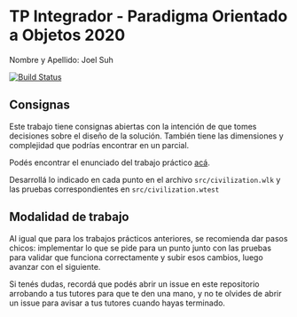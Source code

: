 # TP Integrador - Paradigma Orientado a Objetos 2020

Nombre y Apellido: Joel Suh

[![Build Status](https://travis-ci.com/pdep-mit/tp-integrador-objetos-2020-jlsuh.svg?token=RQSQE9R62azDrzCjUYxE&branch=master)](https://travis-ci.com/pdep-mit/tp-integrador-objetos-2020-jlsuh)

## Consignas

Este trabajo tiene consignas abiertas con la intención de que tomes decisiones sobre el diseño de la solución. También tiene las dimensiones y complejidad que podrías encontrar en un parcial.

Podés encontrar el enunciado del trabajo práctico [acá](https://docs.google.com/document/d/1wJEIa0W3SNY9wzmpHuWxiv8X-DGxk3o4lGWqbRByqhc/edit).

Desarrollá lo indicado en cada punto en el archivo `src/civilization.wlk` y las pruebas correspondientes en `src/civilization.wtest`

## Modalidad de trabajo

Al igual que para los trabajos prácticos anteriores, se recomienda dar pasos chicos: implementar lo que se pide para un punto junto con las pruebas para validar que funciona correctamente y subir esos cambios, luego avanzar con el siguiente.

Si tenés dudas, recordá que podés abrir un issue en este repositorio arrobando a tus tutores para que te den una mano, y no te olvides de abrir un issue para avisar a tus tutores cuando hayas terminado.